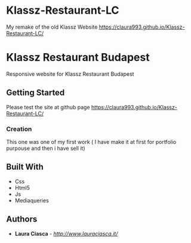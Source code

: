 # Klassz-Restaurant-LC
My remake of the old Klassz Website
https://claura993.github.io/Klassz-Restaurant-LC/

# Klassz Restaurant Budapest

Responsive website for Klassz Restaurant Budapest 

## Getting Started

Please test the site at github page https://claura993.github.io/Klassz-Restaurant-LC/


### Creation

This one was one of my first work ( I have make it at first for portfolio purpouse and then i have sell it)


## Built With

* Css
* Html5
* Js
* Mediaqueries


## Authors

* **Laura Ciasca** - *http://www.lauraciasca.it/* 

